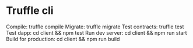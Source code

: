 # Truffle cli

  Compile:              truffle compile
  Migrate:              truffle migrate
  Test contracts:       truffle test
  Test dapp:            cd client && npm test
  Run dev server:       cd client && npm run start
  Build for production: cd client && npm run build
